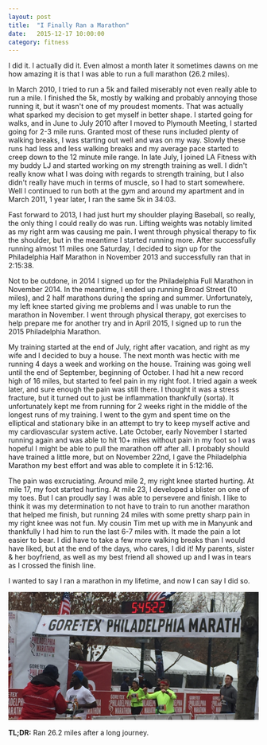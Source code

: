 ```yaml
---
layout: post
title:  "I Finally Ran a Marathon"
date:   2015-12-17 10:00:00
category: fitness
---
```


I did it.  I actually did it.  Even almost a month later it sometimes dawns on me how amazing it is that I was able to run a full marathon (26.2 miles).

In March 2010, I tried to run a 5k and failed miserably not even really able to run a mile.  I finished the 5k, mostly by walking and probably annoying those running it, but it wasn't one of my proudest moments.  That was actually what sparked my decision to get myself in better shape.  I started going for walks, and in June to July 2010 after I moved to Plymouth Meeting, I started going for 2-3 mile runs.  Granted most of these runs included plenty of walking breaks, I was starting out well and was on my way.  Slowly these runs had less and less walking breaks and my average pace started to creep down to the 12 minute mile range.  In late July, I joined LA Fitness with my buddy LJ and started working on my strength training as well.  I didn't really know what I was doing with regards to strength training, but I also didn't really have much in terms of muscle, so I had to start somewhere.  Well I continued to run both at the gym and around my apartment and in March 2011, 1 year later, I ran the same 5k in 34:03.

Fast forward to 2013, I had just hurt my shoulder playing Baseball, so really, the only thing I could really do was run.  Lifting weights was notably limited as my right arm was causing me pain.  I went through physical therapy to fix the shoulder, but in the meantime I started running more.  After successfully running almost 11 miles one Saturday, I decided to sign up for the Philadelphia Half Marathon in November 2013 and successfully ran that in 2:15:38.

Not to be outdone, in 2014 I signed up for the Philadelphia Full Marathon in November 2014.  In the meantime, I ended up running Broad Street (10 miles), and 2 half marathons during the spring and summer.  Unfortunately, my left knee started giving me problems and I was unable to run the marathon in November.  I went through physical therapy, got exercises to help prepare me for another try and in April 2015, I signed up to run the 2015 Philadelphia Marathon.

My training started at the end of July, right after vacation, and right as my wife and I decided to buy a house.  The next month was hectic with me running 4 days a week and working on the house.  Training was going well until the end of September, beginning of October.  I had hit a new record high of 16 miles, but started to feel pain in my right foot.  I tried again a week later, and sure enough the pain was still there.  I thought it was a stress fracture, but it turned out to just be inflammation thankfully (sorta).  It unfortunately kept me from running for 2 weeks right in the middle of the longest runs of my training.  I went to the gym and spent time on the elliptical and stationary bike in an attempt to try to keep myself active and my cardiovascular system active.  Late October, early November I started running again and was able to hit 10+ miles without pain in my foot so I was hopeful I might be able to pull the marathon off after all.  I probably should have trained a little more, but on November 22nd, I gave the Philadelphia Marathon my best effort and was able to complete it in 5:12:16.

The pain was excruciating.  Around mile 2, my right knee started hurting.  At mile 17, my foot started hurting.  At mile 23, I developed a blister on one of my toes.  But I can proudly say I was able to persevere and finish.  I like to think it was my determination to not have to train to run another marathon that helped me finish, but running 24 miles with some pretty sharp pain in my right knee was not fun.  My cousin Tim met up with me in Manyunk and thankfully I had him to run the last 6-7 miles with.  It made the pain a lot easier to bear.  I did have to take a few more walking breaks than I would have liked, but at the end of the days, who cares, I did it!  My parents, sister & her boyfriend, as well as my best friend all showed up and I was in tears as I crossed the finish line.

I wanted to say I ran a marathon in my lifetime, and now I can say I did so.

<p class="center-align"><img src="/assets/images/posts/header-marathon-complete.jpg" alt="Half Marathon Complete" style="max-width:100%" /></p>

**TL;DR:** Ran 26.2 miles after a long journey.